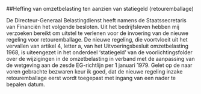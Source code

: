 <meta http-equiv='Content-Type' content='text/html; charset=utf-8' />

##Heffing van omzetbelasting ten aanzien van statiegeld (retouremballage)

De Directeur-Generaal Belastingdienst heeft namens de Staatssecretaris van Financiën het volgende besloten.     Uit het bedrijfsleven hebben mij verzoeken bereikt om uitstel te verlenen voor de invoering van de nieuwe regeling voor retouremballage. De nieuwe regeling, die voortvloeit uit het vervallen van artikel 4, letter a, van het Uitvoeringsbesluit omzetbelasting 1968, is uiteengezet in het onderdeel ‘statiegeld’ van de voorlichtingsfolder over de wijzigingen in de omzetbelasting in verband met de aanpassing van de wetgeving aan de zesde EG-richtlijn per 1 januari 1979. Gelet op de naar voren gebrachte bezwaren keur ik goed, dat de nieuwe regeling inzake retouremballage eerst wordt toegepast met ingang van een nader te bepalen datum.    
